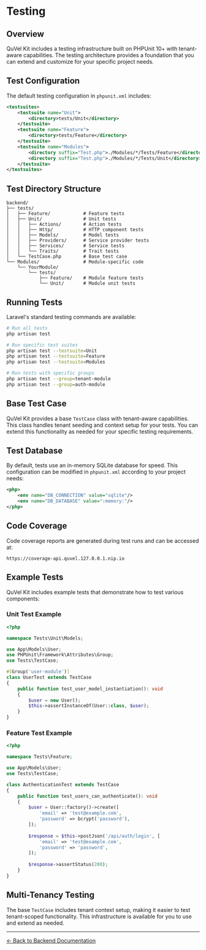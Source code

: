 # Testing

## Overview

QuVel Kit includes a testing infrastructure built on PHPUnit 10+ with tenant-aware capabilities. The testing architecture provides a foundation that you can extend and customize for your specific project needs.

## Test Configuration

The default testing configuration in `phpunit.xml` includes:

```xml
<testsuites>
    <testsuite name="Unit">
        <directory>tests/Unit</directory>
    </testsuite>
    <testsuite name="Feature">
        <directory>tests/Feature</directory>
    </testsuite>
    <testsuite name="Modules">
        <directory suffix="Test.php">./Modules/*/Tests/Feature</directory>
        <directory suffix="Test.php">./Modules/*/Tests/Unit</directory>
    </testsuite>
</testsuites>
```

## Test Directory Structure

```text
backend/
├── tests/
│   ├── Feature/            # Feature tests
│   ├── Unit/               # Unit tests
│   │   ├── Actions/        # Action tests
│   │   ├── Http/           # HTTP component tests
│   │   ├── Models/         # Model tests
│   │   ├── Providers/      # Service provider tests
│   │   ├── Services/       # Service tests
│   │   └── Traits/         # Trait tests
│   └── TestCase.php        # Base test case
└── Modules/                # Module-specific code
    └── YourModule/
        └── tests/
            ├── Feature/    # Module feature tests
            └── Unit/       # Module unit tests
```

## Running Tests

Laravel's standard testing commands are available:

```bash
# Run all tests
php artisan test

# Run specific test suites
php artisan test --testsuite=Unit
php artisan test --testsuite=Feature
php artisan test --testsuite=Modules

# Run tests with specific groups
php artisan test --group=tenant-module
php artisan test --group=auth-module
```

## Base Test Case

QuVel Kit provides a base `TestCase` class with tenant-aware capabilities. This class handles tenant seeding and context setup for your tests. You can extend this functionality as needed for your specific testing requirements.

## Test Database

By default, tests use an in-memory SQLite database for speed. This configuration can be modified in `phpunit.xml` according to your project needs:

```xml
<php>
    <env name="DB_CONNECTION" value="sqlite"/>
    <env name="DB_DATABASE" value=":memory:"/>
</php>
```

## Code Coverage

Code coverage reports are generated during test runs and can be accessed at:

```
https://coverage-api.quvel.127.0.0.1.nip.io
```

## Example Tests

QuVel Kit includes example tests that demonstrate how to test various components:

### Unit Test Example

```php
<?php

namespace Tests\Unit\Models;

use App\Models\User;
use PHPUnit\Framework\Attributes\Group;
use Tests\TestCase;

#[Group('user-module')]
class UserTest extends TestCase
{
    public function test_user_model_instantiation(): void
    {
        $user = new User();
        $this->assertInstanceOf(User::class, $user);
    }
}
```

### Feature Test Example

```php
<?php

namespace Tests\Feature;

use App\Models\User;
use Tests\TestCase;

class AuthenticationTest extends TestCase
{
    public function test_users_can_authenticate(): void
    {
        $user = User::factory()->create([
            'email' => 'test@example.com',
            'password' => bcrypt('password'),
        ]);
        
        $response = $this->postJson('/api/auth/login', [
            'email' => 'test@example.com',
            'password' => 'password',
        ]);
        
        $response->assertStatus(200);
    }
}
```

## Multi-Tenancy Testing

The base `TestCase` includes tenant context setup, making it easier to test tenant-scoped functionality. This infrastructure is available for you to use and extend as needed.

---

[← Back to Backend Documentation](./README.md)
